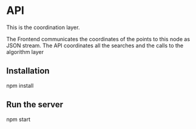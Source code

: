 API
===

This is the coordination layer.

The Frontend communicates the coordinates of the points to this node as JSON stream. The API coordinates all the searches and the calls to the algorithm layer

Installation
------------

npm install


Run the server
--------------
npm start
